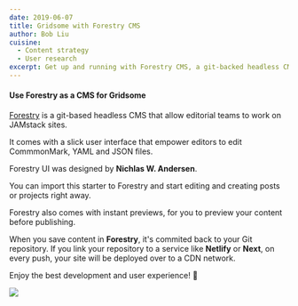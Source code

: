 ```yaml
---
date: 2019-06-07
title: Gridsome with Forestry CMS
author: Bob Liu
cuisine:
  - Content strategy
  - User research
excerpt: Get up and running with Forestry CMS, a git-backed headless CMS with a slick editing interface.
---
```


#### Use Forestry as a CMS for Gridsome

[Forestry](https://forestry.io) is a git-based headless CMS that allow editorial teams to work on JAMstack sites.

It comes with a slick user interface that empower editors to edit CommmonMark, YAML and JSON files.

Forestry UI was designed by **Nichlas W. Andersen**.

You can import this starter to Forestry and start editing and creating posts or projects right away.

Forestry also comes with instant previews, for you to preview your content before publishing.

When you save content in **Forestry**, it's commited back to your Git repository. If you link your repository to a service like **Netlify** or **Next**, on every push, your site will be deployed over to a CDN network.

Enjoy the best development and user experience! 🚀

![](/uploads/ian-dooley-281897-unsplash.jpg)
